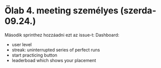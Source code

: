 # Ölab 4. meeting személyes (szerda-09.24.)


Második sprinthez hozzáadni ezt az issue-t:
Dashboard:
- user level
- streak: uninterrupted series of perfect runs
- start practicing button
- leaderboad which shows your placement



